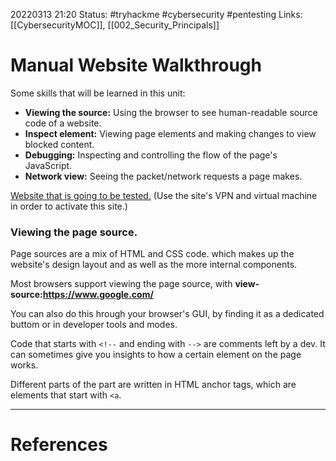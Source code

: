 20220313 21:20
Status: #tryhackme #cybersecurity #pentesting 
Links: [[CybersecurityMOC]], [[002_Security_Principals]]

# Manual Website Walkthrough
Some skills that will be learned in this unit:
- **Viewing the source:** Using the browser to see human-readable source code of a website.
- **Inspect element:** Viewing page elements and making changes to view blocked content.
- **Debugging:** Inspecting and controlling the flow of the page's JavaScript.
- **Network view:** Seeing the packet/network requests a page makes.

[Website that is going to be tested.](https://lab_web_url.p.thmlabs.com/) (Use the site's VPN and virtual machine in order to activate this site.)

### Viewing the page source.
Page sources are a mix of HTML and CSS code. which makes up the website's design layout and as well as the more internal components.

Most browsers support viewing the page source, with **view-source:https://www.google.com/**

You can also do this hrough your browser's GUI, by finding it as a dedicated buttom or in developer tools and modes.

Code that starts with ```<!--``` and ending with ```-->``` are comments left by a dev. It can sometimes give you insights to how a certain element on the page works.

Different parts of the part are written in HTML anchor tags, which are elements that start with ```<a```.





___
# References